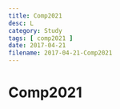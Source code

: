 ```yaml
---
title: Comp2021
desc: L
category: Study
tags: [ comp2021 ]
date: 2017-04-21
filename: 2017-04-21-Comp2021
---
```


# Comp2021

